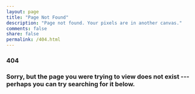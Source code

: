 ```yaml
---
layout: page
title: "Page Not Found"
description: "Page not found. Your pixels are in another canvas."
comments: false
share: false
permalink: /404.html
---  
```


<h3>404<h3>
Sorry, but the page you were trying to view does not exist --- perhaps you can try searching for it below.

<script type="text/javascript">
  var GOOG_FIXURL_LANG = 'en';
  var GOOG_FIXURL_SITE = '{{ site.url }}'
</script>
<script type="text/javascript"
  src="//linkhelp.clients.google.com/tbproxy/lh/wm/fixurl.js">
</script>